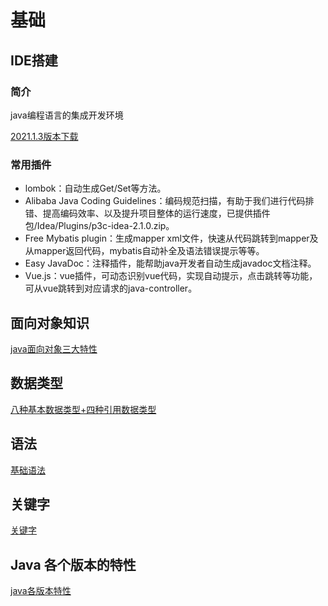 # 基础

## IDE搭建

### 简介

java编程语言的集成开发环境

[2021.1.3版本下载](../../download/idea.7z)

### 常用插件

- lombok：自动生成Get/Set等方法。
- Alibaba Java Coding Guidelines：编码规范扫描，有助于我们进行代码排错、提高编码效率、以及提升项目整体的运行速度，已提供插件包/Idea/Plugins/p3c-idea-2.1.0.zip。
- Free Mybatis plugin：生成mapper xml文件，快速从代码跳转到mapper及从mapper返回代码，mybatis自动补全及语法错误提示等等。
- Easy JavaDoc：注释插件，能帮助java开发者自动生成javadoc文档注释。
- Vue.js：vue插件，可动态识别vue代码，实现自动提示，点击跳转等功能，可从vue跳转到对应请求的java-controller。

## 面向对象知识

[java面向对象三大特性](https://blog.csdn.net/weixin_63736489/article/details/123847899)

## 数据类型

[八种基本数据类型+四种引用数据类型](https://blog.csdn.net/weixin_42428778/article/details/109603769?spm=1001.2101.3001.6650.1&utm_medium=distribute.pc_relevant.none-task-blog-2%7Edefault%7ECTRLIST%7ERate-1-109603769-blog-124245607.pc_relevant_3mothn_strategy_and_data_recovery&depth_1-utm_source=distribute.pc_relevant.none-task-blog-2%7Edefault%7ECTRLIST%7ERate-1-109603769-blog-124245607.pc_relevant_3mothn_strategy_and_data_recovery&utm_relevant_index=2)

## 语法

[基础语法](https://blog.csdn.net/lhyandlwl/article/details/116598825)

## 关键字

[关键字](https://zhuanlan.zhihu.com/p/437264434)


## Java 各个版本的特性

[java各版本特性](../../document/java各版本特性.pdf)

